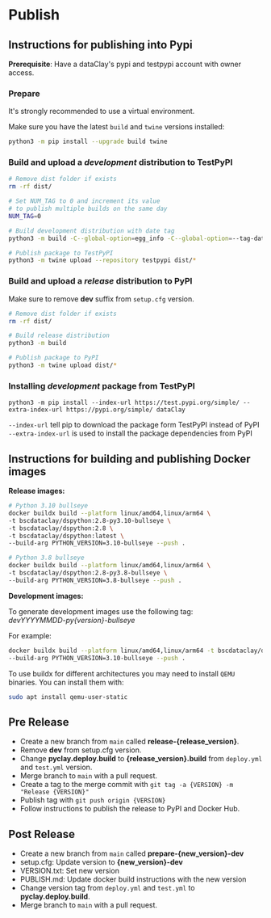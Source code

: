 # Publish

## Instructions for publishing into Pypi

**Prerequisite**: Have a dataClay's pypi and testpypi account with owner access.

### Prepare

It's strongly recommended to use a virtual environment.

Make sure you have the latest `build` and `twine` versions installed:

```bash
python3 -m pip install --upgrade build twine
```

### Build and upload a *development* distribution to TestPyPI

```bash
# Remove dist folder if exists
rm -rf dist/

# Set NUM_TAG to 0 and increment its value 
# to publish multiple builds on the same day
NUM_TAG=0

# Build development distribution with date tag
python3 -m build -C--global-option=egg_info -C--global-option=--tag-date -C--global-option=--tag-build=$NUM_TAG

# Publish package to TestPyPI
python3 -m twine upload --repository testpypi dist/*
```

### Build and upload a *release* distribution to PyPI

Make sure to remove **dev** suffix from `setup.cfg` version.

```bash
# Remove dist folder if exists
rm -rf dist/

# Build release distribution
python3 -m build

# Publish package to PyPI
python3 -m twine upload dist/*
```

### Installing *development* package from TestPyPI

```
python3 -m pip install --index-url https://test.pypi.org/simple/ --extra-index-url https://pypi.org/simple/ dataClay
```

`--index-url` tell pip to download the package form TestPyPI instead of PyPI
`--extra-index-url` is used to install the package dependencies from PyPI


## Instructions for building and publishing Docker images

**Release images:**

``` bash
# Python 3.10 bullseye
docker buildx build --platform linux/amd64,linux/arm64 \
-t bscdataclay/dspython:2.8-py3.10-bullseye \
-t bscdataclay/dspython:2.8 \
-t bscdataclay/dspython:latest \
--build-arg PYTHON_VERSION=3.10-bullseye --push .

# Python 3.8 bullseye
docker buildx build --platform linux/amd64,linux/arm64 \
-t bscdataclay/dspython:2.8-py3.8-bullseye \
--build-arg PYTHON_VERSION=3.8-bullseye --push .
```

<!-- NOT SUPPORTED```bash
# Python 3.10 alpine
docker buildx build --platform linux/amd64,linux/arm64 \
-t bscdataclay/dspython:2.8-py3.10-alpine \
--build-arg PYTHON_VERSION=3.10-alpine --push .

# Python 3.10 slim
docker buildx build --platform linux/amd64,linux/arm64 \
-t bscdataclay/dspython:2.8-py3.10-slim \
--build-arg PYTHON_VERSION=3.10-slim --push .

# Python 3.8 alpine
docker buildx build --platform linux/amd64,linux/arm64 \
-t bscdataclay/dspython:2.8-py3.8-alpine \
--build-arg PYTHON_VERSION=3.8-alpine --push .

# Python 3.8 slim
docker buildx build --platform linux/amd64,linux/arm64 \
-t bscdataclay/dspython:2.8-py3.8-slim \
--build-arg PYTHON_VERSION=3.8-slim --push .
``` -->

**Development images:**

To generate development images use the following tag:  
*devYYYYMMDD-py{version}-bullseye*

For example:

```bash
docker buildx build --platform linux/amd64,linux/arm64 -t bscdataclay/dev20220612-py3.10-bullseye \
--build-arg PYTHON_VERSION=3.10-bullseye --push .
```

To use buildx for different architectures you may need to install `QEMU` binaries. You can install them with:

```bash
sudo apt install qemu-user-static
```

## Pre Release

- Create a new branch from `main` called **release-{release_version}**.
- Remove **dev** from setup.cfg version.
- Change **pyclay.deploy.build** to **{release_version}.build** from `deploy.yml` and `test.yml` version.
- Merge branch to `main` with a pull request.
- Create a tag to the merge commit with `git tag -a {VERSION} -m "Release {VERSION}"`
- Publish tag with `git push origin {VERSION}`
- Follow instructions to publish the release to PyPI and Docker Hub.

## Post Release

- Create a new branch from `main` called **prepare-{new_version}-dev**
- setup.cfg: Update version to **{new_version}-dev**
- VERSION.txt: Set new version
- PUBLISH.md: Update docker build instructions with the new version
- Change version tag from `deploy.yml` and `test.yml` to **pyclay.deploy.build**.
- Merge branch to `main` with a pull request.
